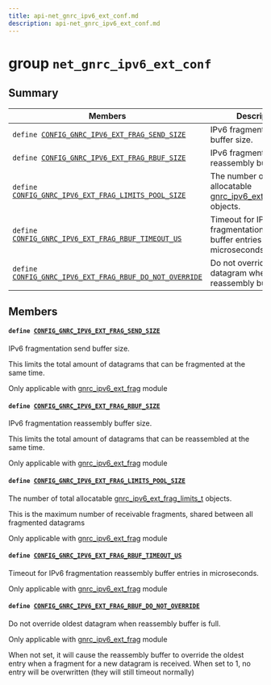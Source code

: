 ```yaml
---
title: api-net_gnrc_ipv6_ext_conf.md
description: api-net_gnrc_ipv6_ext_conf.md
---
```

# group `net_gnrc_ipv6_ext_conf` 

## Summary

 Members                        | Descriptions                                
--------------------------------|---------------------------------------------
`define `[`CONFIG_GNRC_IPV6_EXT_FRAG_SEND_SIZE`](#group__net__gnrc__ipv6__ext__conf_1ga4baf089f22169a6b5baf14f961150de6)            | IPv6 fragmentation send buffer size.
`define `[`CONFIG_GNRC_IPV6_EXT_FRAG_RBUF_SIZE`](#group__net__gnrc__ipv6__ext__conf_1ga83d7535883c7f5d3416fd71235cb1b6d)            | IPv6 fragmentation reassembly buffer size.
`define `[`CONFIG_GNRC_IPV6_EXT_FRAG_LIMITS_POOL_SIZE`](#group__net__gnrc__ipv6__ext__conf_1ga26a288cceb66aa67e70fdce6b0978b9d)            | The number of total allocatable [gnrc_ipv6_ext_frag_limits_t](./doc/starlight-docs/src/content/docs/apidoc/api-undefined.md#group__net__gnrc__ipv6__ext__frag_1gaa89fea91059160f6b23bc34f73b62bc2) objects.
`define `[`CONFIG_GNRC_IPV6_EXT_FRAG_RBUF_TIMEOUT_US`](#group__net__gnrc__ipv6__ext__conf_1ga153fd0e9d40180013c2bc4ee39fbf89f)            | Timeout for IPv6 fragmentation reassembly buffer entries in microseconds.
`define `[`CONFIG_GNRC_IPV6_EXT_FRAG_RBUF_DO_NOT_OVERRIDE`](#group__net__gnrc__ipv6__ext__conf_1ga07cfdcfe715f5fa9252172b74307555a)            | Do not override oldest datagram when reassembly buffer is full.

## Members

#### `define `[`CONFIG_GNRC_IPV6_EXT_FRAG_SEND_SIZE`](#group__net__gnrc__ipv6__ext__conf_1ga4baf089f22169a6b5baf14f961150de6) 

IPv6 fragmentation send buffer size.

This limits the total amount of datagrams that can be fragmented at the same time.

Only applicable with [gnrc_ipv6_ext_frag](./doc/starlight-docs/src/content/docs/apidoc/api-undefined.md#group__net__gnrc__ipv6__ext__frag) module

#### `define `[`CONFIG_GNRC_IPV6_EXT_FRAG_RBUF_SIZE`](#group__net__gnrc__ipv6__ext__conf_1ga83d7535883c7f5d3416fd71235cb1b6d) 

IPv6 fragmentation reassembly buffer size.

This limits the total amount of datagrams that can be reassembled at the same time.

Only applicable with [gnrc_ipv6_ext_frag](./doc/starlight-docs/src/content/docs/apidoc/api-undefined.md#group__net__gnrc__ipv6__ext__frag) module

#### `define `[`CONFIG_GNRC_IPV6_EXT_FRAG_LIMITS_POOL_SIZE`](#group__net__gnrc__ipv6__ext__conf_1ga26a288cceb66aa67e70fdce6b0978b9d) 

The number of total allocatable [gnrc_ipv6_ext_frag_limits_t](./doc/starlight-docs/src/content/docs/apidoc/api-undefined.md#group__net__gnrc__ipv6__ext__frag_1gaa89fea91059160f6b23bc34f73b62bc2) objects.

This is the maximum number of receivable fragments, shared between all fragmented datagrams

Only applicable with [gnrc_ipv6_ext_frag](./doc/starlight-docs/src/content/docs/apidoc/api-undefined.md#group__net__gnrc__ipv6__ext__frag) module

#### `define `[`CONFIG_GNRC_IPV6_EXT_FRAG_RBUF_TIMEOUT_US`](#group__net__gnrc__ipv6__ext__conf_1ga153fd0e9d40180013c2bc4ee39fbf89f) 

Timeout for IPv6 fragmentation reassembly buffer entries in microseconds.

Only applicable with [gnrc_ipv6_ext_frag](./doc/starlight-docs/src/content/docs/apidoc/api-undefined.md#group__net__gnrc__ipv6__ext__frag) module

#### `define `[`CONFIG_GNRC_IPV6_EXT_FRAG_RBUF_DO_NOT_OVERRIDE`](#group__net__gnrc__ipv6__ext__conf_1ga07cfdcfe715f5fa9252172b74307555a) 

Do not override oldest datagram when reassembly buffer is full.

Only applicable with [gnrc_ipv6_ext_frag](./doc/starlight-docs/src/content/docs/apidoc/api-undefined.md#group__net__gnrc__ipv6__ext__frag) module

When not set, it will cause the reassembly buffer to override the oldest entry when a fragment for a new datagram is received. When set to 1, no entry will be overwritten (they will still timeout normally)


